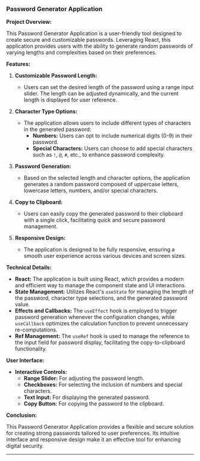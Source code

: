 

### **Password Generator Application**

**Project Overview:**

This Password Generator Application is a user-friendly tool designed to create secure and customizable passwords. Leveraging React, this application provides users with the ability to generate random passwords of varying lengths and complexities based on their preferences.

**Features:**

1. **Customizable Password Length:**
   - Users can set the desired length of the password using a range input slider. The length can be adjusted dynamically, and the current length is displayed for user reference.

2. **Character Type Options:**
   - The application allows users to include different types of characters in the generated password:
     - **Numbers:** Users can opt to include numerical digits (0-9) in their password.
     - **Special Characters:** Users can choose to add special characters such as `!`, `@`, `#`, etc., to enhance password complexity.

3. **Password Generation:**
   - Based on the selected length and character options, the application generates a random password composed of uppercase letters, lowercase letters, numbers, and/or special characters.

4. **Copy to Clipboard:**
   - Users can easily copy the generated password to their clipboard with a single click, facilitating quick and secure password management.

5. **Responsive Design:**
   - The application is designed to be fully responsive, ensuring a smooth user experience across various devices and screen sizes.

**Technical Details:**

- **React:** The application is built using React, which provides a modern and efficient way to manage the component state and UI interactions.
- **State Management:** Utilizes React's `useState` for managing the length of the password, character type selections, and the generated password value.
- **Effects and Callbacks:** The `useEffect` hook is employed to trigger password generation whenever the configuration changes, while `useCallback` optimizes the calculation function to prevent unnecessary re-computations.
- **Ref Management:** The `useRef` hook is used to manage the reference to the input field for password display, facilitating the copy-to-clipboard functionality.

**User Interface:**

- **Interactive Controls:**
  - **Range Slider:** For adjusting the password length.
  - **Checkboxes:** For selecting the inclusion of numbers and special characters.
  - **Text Input:** For displaying the generated password.
  - **Copy Button:** For copying the password to the clipboard.

**Conclusion:**

This Password Generator Application provides a flexible and secure solution for creating strong passwords tailored to user preferences. Its intuitive interface and responsive design make it an effective tool for enhancing digital security.

--- 
